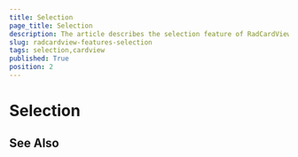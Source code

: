 ```yaml
---
title: Selection
page_title: Selection
description: The article describes the selection feature of RadCardView.
slug: radcardview-features-selection
tags: selection,cardview
published: True
position: 2
---
```


# Selection

## See Also